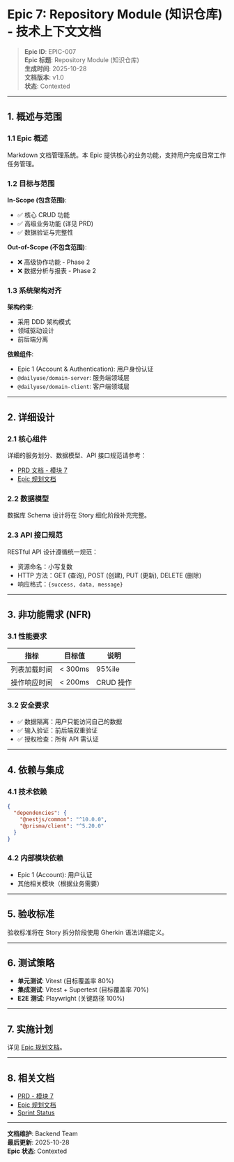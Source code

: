 # Epic 7: Repository Module (知识仓库) - 技术上下文文档

> **Epic ID**: EPIC-007  
> **Epic 标题**: Repository Module (知识仓库)  
> **生成时间**: 2025-10-28  
> **文档版本**: v1.0  
> **状态**: Contexted

---

## 1. 概述与范围

### 1.1 Epic 概述

Markdown 文档管理系统。本 Epic 提供核心的业务功能，支持用户完成日常工作任务管理。

### 1.2 目标与范围

**In-Scope (包含范围)**:
- ✅ 核心 CRUD 功能
- ✅ 高级业务功能 (详见 PRD)
- ✅ 数据验证与完整性

**Out-of-Scope (不包含范围)**:
- ❌ 高级协作功能 - Phase 2
- ❌ 数据分析与报表 - Phase 2

### 1.3 系统架构对齐

**架构约束**:
- 采用 DDD 架构模式
- 领域驱动设计
- 前后端分离

**依赖组件**:
- Epic 1 (Account & Authentication): 用户身份认证
- `@dailyuse/domain-server`: 服务端领域层
- `@dailyuse/domain-client`: 客户端领域层

---

## 2. 详细设计

### 2.1 核心组件

详细的服务划分、数据模型、API 接口规范请参考：
- [PRD 文档 - 模块 7](./PRD-PRODUCT-REQUIREMENTS.md)
- [Epic 规划文档](./epic-planning.md#epic-7)

### 2.2 数据模型

数据库 Schema 设计将在 Story 细化阶段补充完整。

### 2.3 API 接口规范

RESTful API 设计遵循统一规范：
- 资源命名：小写复数
- HTTP 方法：GET (查询), POST (创建), PUT (更新), DELETE (删除)
- 响应格式：`{success, data, message}`

---

## 3. 非功能需求 (NFR)

### 3.1 性能要求

| 指标 | 目标值 | 说明 |
|------|--------|------|
| 列表加载时间 | < 300ms | 95%ile |
| 操作响应时间 | < 200ms | CRUD 操作 |

### 3.2 安全要求

- ✅ 数据隔离：用户只能访问自己的数据
- ✅ 输入验证：前后端双重验证
- ✅ 授权检查：所有 API 需认证

---

## 4. 依赖与集成

### 4.1 技术依赖

```json
{
  "dependencies": {
    "@nestjs/common": "^10.0.0",
    "@prisma/client": "^5.20.0"
  }
}
```

### 4.2 内部模块依赖

- Epic 1 (Account): 用户认证
- 其他相关模块（根据业务需要）

---

## 5. 验收标准

验收标准将在 Story 拆分阶段使用 Gherkin 语法详细定义。

---

## 6. 测试策略

- **单元测试**: Vitest (目标覆盖率 80%)
- **集成测试**: Vitest + Supertest (目标覆盖率 70%)
- **E2E 测试**: Playwright (关键路径 100%)

---

## 7. 实施计划

详见 [Epic 规划文档](./epic-planning.md#epic-7)。

---

## 8. 相关文档

- [PRD - 模块 7](./PRD-PRODUCT-REQUIREMENTS.md)
- [Epic 规划文档](./epic-planning.md#epic-7)
- [Sprint Status](./sprint-status.yaml)

---

**文档维护**: Backend Team  
**最后更新**: 2025-10-28  
**Epic 状态**: Contexted
